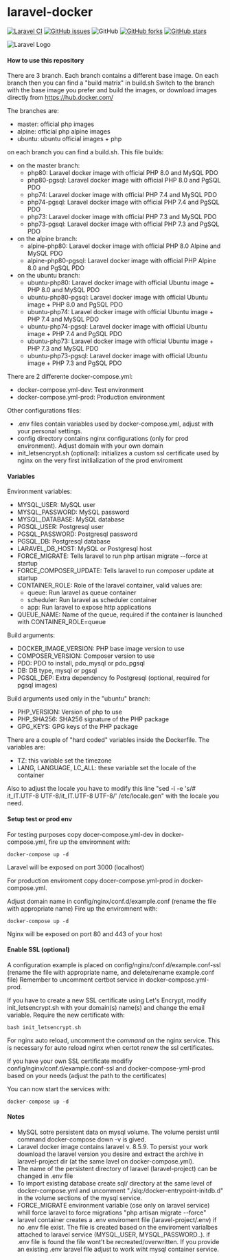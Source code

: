 # laravel-docker

[![Laravel CI](https://github.com/garutilorenzo/laravel-docker/actions/workflows/ci.yml/badge.svg)](https://github.com/garutilorenzo/laravel-docker/actions/workflows/ci.yml)
[![GitHub issues](https://img.shields.io/github/issues/garutilorenzo/laravel-docker)](https://github.com/garutilorenzo/laravel-docker/issues)
![GitHub](https://img.shields.io/github/license/garutilorenzo/laravel-docker)
[![GitHub forks](https://img.shields.io/github/forks/garutilorenzo/laravel-docker)](https://github.com/garutilorenzo/laravel-docker/network)
[![GitHub stars](https://img.shields.io/github/stars/garutilorenzo/laravel-docker)](https://github.com/garutilorenzo/laravel-docker/stargazers)

![Laravel Logo](https://garutilorenzo.github.io/images/laravel.png)

#### How to use this repository

There are 3 branch. Each branch contains a different base image.
On each branch then you can find a "build matrix" in build.sh
Switch to the branch with the base image you prefer and build the images, or download images directly from https://hub.docker.com/

The branches are:

* master: official php images
* alpine: official php alpine images
* ubuntu: ubuntu official images + php

on each branch you can find a build.sh. This file builds:

* on the master branch:
  * php80: Laravel docker image with official PHP 8.0 and MySQL PDO
  * php80-pgsql: Laravel docker image with official PHP 8.0 and PgSQL PDO
  * php74: Laravel docker image with official PHP 7.4 and MySQL PDO
  * php74-pgsql: Laravel docker image with official PHP 7.4 and PgSQL PDO
  * php73: Laravel docker image with official PHP 7.3 and MySQL PDO
  * php73-pgsql: Laravel docker image with official PHP 7.3 and PgSQL PDO
* on the alpine branch:
  * alpine-php80: Laravel docker image with official PHP 8.0 Alpine and MySQL PDO
  * alpine-php80-pgsql: Laravel docker image with official PHP Alpine 8.0 and PgSQL PDO
* on the ubuntu branch:
  * ubuntu-php80: Laravel docker image with official Ubuntu image + PHP 8.0 and MySQL PDO
  * ubuntu-php80-pgsql: Laravel docker image with official Ubuntu image + PHP 8.0 and PgSQL PDO
  * ubuntu-php74: Laravel docker image with official Ubuntu image + PHP 7.4 and MySQL PDO
  * ubuntu-php74-pgsql: Laravel docker image with official Ubuntu image + PHP 7.4 and PgSQL PDO
  * ubuntu-php73: Laravel docker image with official Ubuntu image + PHP 7.3 and MySQL PDO
  * ubuntu-php73-pgsql: Laravel docker image with official Ubuntu image + PHP 7.3 and PgSQL PDO

There are 2 differente docker-compose.yml:

* docker-compose.yml-dev: Test environment
* docker-compose.yml-prod: Production environment

Other configurations files:

* .env files contain variables used by docker-compose.yml, adjust with your personal settings.
* config directory contains nginx configurations (only for prod environment). Adjust domain with your own domain
* init_letsencrypt.sh (optional): initializes a custom ssl certificate used by nginx on the very first initlialization of the prod enviroment

#### Variables

Environment variables:

* MYSQL_USER: MySQL user
* MYSQL_PASSWORD: MySQL password
* MYSQL_DATABASE: MySQL database
* PGSQL_USER: Postgresql user
* PGSQL_PASSWORD: Postgresql password
* PGSQL_DB: Postgresql database
* LARAVEL_DB_HOST: MySQL or Postgresql host
* FORCE_MIGRATE: Tells laravel to run php artisan migrate --force at startup
* FORCE_COMPOSER_UPDATE: Tells laravel to run composer update at startup
* CONTAINER_ROLE: Role of the laravel container, valid values are:
  * queue: Run laravel as queue container
  * scheduler: Run laravel as scheduler container
  * app: Run laravel to expose http applications
* QUEUE_NAME: Name of the queue, required if the container is launched with CONTAINER_ROLE=queue

Build arguments:

* DOCKER_IMAGE_VERSION: PHP base image version to use
* COMPOSER_VERSION: Composer version to use
* PDO: PDO to install, pdo_mysql or pdo_pgsql
* DB: DB type, mysql or pgsql
* PGSQL_DEP: Extra dependency fo Postgresql (optional, required for pgsql images)

Build arguments used only in the "ubuntu" branch:

* PHP_VERSION: Version of php to use
* PHP_SHA256: SHA256 signature of the PHP package
* GPG_KEYS: GPG keys of the PHP package

There are a couple of "hard coded" variables inside the Dockerfile.
The variables are:

* TZ: this variable set the timezone
* LANG, LANGUAGE, LC_ALL: these variable set the locale of the container

Also to adjust the locale you have to modify this line "sed -i -e 's/# it_IT.UTF-8 UTF-8/it_IT.UTF-8 UTF-8/' /etc/locale.gen" with the locale you need.

#### Setup test or prod env

For testing purposes copy docer-compose.yml-dev in docker-compose.yml, fire up the enviromnent with:

```console
docker-compose up -d
```

Laravel will be exposed on port 3000 (localhost)

For production enviroment copy docer-compose.yml-prod in docker-compose.yml.

Adjust domain name in config/nginx/conf.d/example.conf (rename the file with appropriate name)
Fire up the enviromnent with:

```console
docker-compose up -d
```

Nginx will be exposed on port 80 and 443 of your host

#### Enable SSL (optional)

A configuration example is placed on config/nginx/conf.d/example.conf-ssl (rename the file with appropriate name, and delete/rename example.conf file)
Remember to uncomment certbot service in docker-compose.yml-prod.

If you have to create a new SSL certificate using Let's Encrypt, modify init_letsencrypt.sh with your domain(s) name(s) and change the email variable.
Require the new certificate with:

```console
bash init_letsencrypt.sh
```
For nginx auto reload, uncomment the *command* on the nginx service. This is necessary for auto reload nginx when certot renew the ssl certificates.


If you have your own SSL certificate modifiy config/nginx/conf.d/example.conf-ssl and docker-compose-yml-prod based on your needs (adjust the path to the certificates)

You can now start the services with:

```console
docker-compose up -d
```

#### Notes

* MySQL sotre persistent data on mysql volume. The volume persist until command docker-compose down -v is gived.
* Laravel docker image contains laravel v. 8.5.9. To persist your work download the laravel version you desire and extract the archive in laravel-project dir (at the same lavel on docker-compose.yml).
* The name of the persistent directory of laravel (laravel-project) can be changed in .env file
* To import existing database create sql/ directory at the same level of docker-compose.yml and uncomment "./slq:/docker-entrypoint-initdb.d" in the volume sections of the mysql service.
* FORCE_MIGRATE environment variable (ose only on laravel service) whill force laravel to force migrations "php artisan migrate --force"
* laravel container creates a .env enviroment file (laravel-project/.env) if no .env file exist. The file is created based on the enviroment varialbes attached to laravel service (MYSQL_USER, MYSQL_PASSWORD..). if .env file is found the file wont't be recreated/overwritten. If you provide an existing .env laravel file adjust to work wiht mysql container service.
